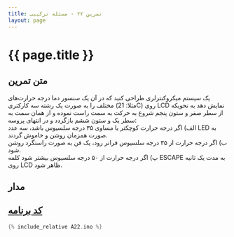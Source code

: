 ```yaml
---
title: تمرین ۲۲ - مسئله ترکیبی
layout: page
---
```


# {{ page.title }}

## متن تمرین

یک سیستم میکروکنترلری طراحی کنید که در آن یک سنسور دما درجه حرارت‌های مختلف را به صورت یک رشته سه کارکتری (مثلا: 21C) روی LCD نمایش دهد به نحویکه از سطر صفر و ستون پنجم شروع به حرکت به سمت راست نموده و از همان سمت به سطر یک و ستون ششم بازگردد و در انتهای پروسه:  
الف) اگر درجه حرارت کوچکتر یا مساوی ۳۵ درجه سلسیوس باشد، سه عدد LED به صورت همزمان روشن و خاموش گردند.  
ب) اگر درجه حرارت از ۳۵ درجه سلسیوس فراتر رود، یک فن به صورت راستگرد روشن شود.  
پ) اگر درجه حرارت از ۵۰ درجه سلسیوس بیشتر شود کلمه ESCAPE به مدت یک ثانیه روی LCD ظاهر شود.

## مدار



## [کد برنامه](A22.ino)

```c
{% include_relative A22.ino %}
```
